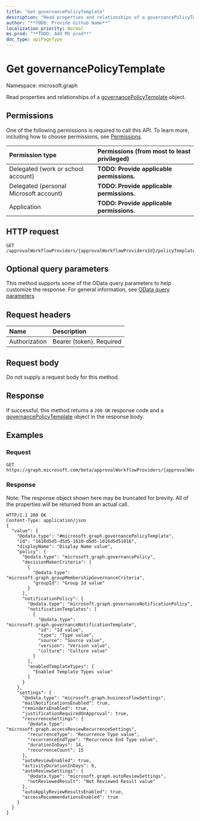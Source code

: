 ```yaml
---
title: "Get governancePolicyTemplate"
description: "Read properties and relationships of a governancePolicyTemplate object."
author: "**TODO: Provide Github Name**"
localization_priority: Normal
ms.prod: "**TODO: Add MS prod**"
doc_type: apiPageType
---
```


# Get governancePolicyTemplate

Namespace: microsoft.graph

Read properties and relationships of a [governancePolicyTemplate](../resources/governancepolicytemplate.md) object.

## Permissions
One of the following permissions is required to call this API. To learn more, including how to choose permissions, see [Permissions](/concepts/permissions-reference.md).

|Permission type|Permissions (from most to least privileged)|
|:---|:---|
|Delegated (work or school account)|**TODO: Provide applicable permissions.**|
|Delegated (personal Microsoft account)|**TODO: Provide applicable permissions.**|
|Application|**TODO: Provide applicable permissions.**|

## HTTP request
<!-- {
  "blockType": "ignored"
}
-->
``` http
GET /approvalWorkflowProviders/{approvalWorkflowProvidersId}/policyTemplates/{governancePolicyTemplateId}
```

## Optional query parameters
This method supports some of the OData query parameters to help customize the response. For general information, see [OData query parameters](/graph/query-parameters).

## Request headers
|Name|Description|
|:---|:---|
|Authorization|Bearer {token}. Required|

## Request body
Do not supply a request body for this method.

## Response
If successful, this method returns a `200 OK` response code and a [governancePolicyTemplate](../resources/governancepolicytemplate.md) object in the response body.

## Examples

### Request
<!-- {
  "blockType": "request",
  "name": "get_governancepolicytemplate"
}
-->
``` http
GET https://graph.microsoft.com/beta/approvalWorkflowProviders/{approvalWorkflowProvidersId}/policyTemplates/{governancePolicyTemplateId}
```

### Response
Note: The response object shown here may be truncated for brevity. All of the properties will be returned from an actual call.
<!-- {
  "blockType": "response",
  "truncated": true,
  "@odata.type": "microsoft.graph.governancePolicyTemplate"
}
-->
``` http
HTTP/1.1 200 OK
Content-Type: application/json
{
  "value": {
    "@odata.type": "#microsoft.graph.governancePolicyTemplate",
    "id": "1610d5d5-d5d5-1610-d5d5-1016d5d51016",
    "displayName": "Display Name value",
    "policy": {
      "@odata.type": "microsoft.graph.governancePolicy",
      "decisionMakerCriteria": [
        {
          "@odata.type": "microsoft.graph.groupMembershipGovernanceCriteria",
          "groupId": "Group Id value"
        }
      ],
      "notificationPolicy": {
        "@odata.type": "microsoft.graph.governanceNotificationPolicy",
        "notificationTemplates": [
          {
            "@odata.type": "microsoft.graph.governanceNotificationTemplate",
            "id": "Id value",
            "type": "Type value",
            "source": "Source value",
            "version": "Version value",
            "culture": "Culture value"
          }
        ],
        "enabledTemplateTypes": [
          "Enabled Template Types value"
        ]
      }
    },
    "settings": {
      "@odata.type": "microsoft.graph.businessFlowSettings",
      "mailNotificationsEnabled": true,
      "remindersEnabled": true,
      "justificationRequiredOnApproval": true,
      "recurrenceSettings": {
        "@odata.type": "microsoft.graph.accessReviewRecurrenceSettings",
        "recurrenceType": "Recurrence Type value",
        "recurrenceEndType": "Recurrence End Type value",
        "durationInDays": 14,
        "recurrenceCount": 15
      },
      "autoReviewEnabled": true,
      "activityDurationInDays": 6,
      "autoReviewSettings": {
        "@odata.type": "microsoft.graph.autoReviewSettings",
        "notReviewedResult": "Not Reviewed Result value"
      },
      "autoApplyReviewResultsEnabled": true,
      "accessRecommendationsEnabled": true
    }
  }
}
```

